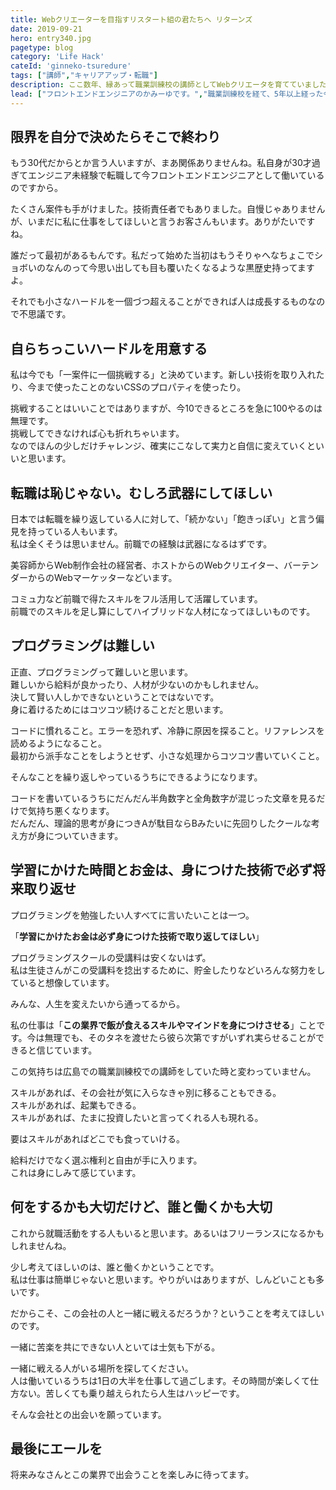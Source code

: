 ```yaml
---
title: Webクリエーターを目指すリスタート組の君たちへ リターンズ
date: 2019-09-21
hero: entry340.jpg
pagetype: blog
category: 'Life Hack'
cateId: 'ginneko-tsuredure'
tags: ["講師","キャリアアップ・転職"]
description: ここ数年、縁あって職業訓練校の講師としてWebクリエータを育てていました。これから目指す人、学ぶ人、業界に飛び込む君たちへの想いを、個人の一意見と責任を持って綴ろうと思います。
lead: ["フロントエンドエンジニアのかみーゆです。","職業訓練校を経て、5年以上経った今フロントエンドエンジニアをしている私がWebクリエータを目指すリスタート組の君たちへ贈りたいリアルなメッセージを綴りました。私個人の意見なのでご了承の上お読みください。"]
---
```

## 限界を自分で決めたらそこで終わり
もう30代だからとか言う人いますが、まあ関係ありませんね。私自身が30才過ぎてエンジニア未経験で転職して今フロントエンドエンジニアとして働いているのですから。

たくさん案件も手がけました。技術責任者でもありました。自慢じゃありませんが、いまだに私に仕事をしてほしいと言うお客さんもいます。ありがたいですね。

誰だって最初があるもんです。私だって始めた当初はもうそりゃへなちょこでショボいのなんのって今思い出しても目も覆いたくなるような黒歴史持ってますよ。

それでも小さなハードルを一個づつ超えることができれば人は成長するものなので不思議です。

## 自らちっこいハードルを用意する
私は今でも「一案件に一個挑戦する」と決めています。新しい技術を取り入れたり、今まで使ったことのないCSSのプロパティを使ったり。

挑戦することはいいことではありますが、今10できるところを急に100やるのは無理です。<br>
挑戦してできなければ心も折れちゃいます。<br>
なのでほんの少しだけチャレンジ、確実にこなして実力と自信に変えていくといいと思います。

## 転職は恥じゃない。むしろ武器にしてほしい
日本では転職を繰り返している人に対して、「続かない」「飽きっぽい」と言う偏見を持っている人もいます。<br>
私は全くそうは思いません。前職での経験は武器になるはずです。

美容師からWeb制作会社の経営者、ホストからのWebクリエイター、バーテンダーからのWebマーケッターなどいます。

コミュ力など前職で得たスキルをフル活用して活躍しています。<br>
前職でのスキルを足し算にしてハイブリッドな人材になってほしいものです。

## プログラミングは難しい
正直、プログラミングって難しいと思います。<br>
難しいから給料が良かったり、人材が少ないのかもしれません。<br>
決して賢い人しかできないということではないです。<br>
身に着けるためにはコツコツ続けることだと思います。

コードに慣れること。エラーを恐れず、冷静に原因を探ること。リファレンスを読めるようになること。<br>
最初から派手なことをしようとせず、小さな処理からコツコツ書いていくこと。

そんなことを繰り返しやっているうちにできるようになります。

コードを書いているうちにだんだん半角数字と全角数字が混じった文章を見るだけで気持ち悪くなります。<br>
だんだん、理論的思考が身につきAが駄目ならBみたいに先回りしたクールな考え方が身についていきます。

## 学習にかけた時間とお金は、身につけた技術で必ず将来取り返せ
プログラミングを勉強したい人すべてに言いたいことは一つ。

「**学習にかけたお金は必ず身につけた技術で取り返してほしい**」

プログラミングスクールの受講料は安くないはず。<br>
私は生徒さんがこの受講料を捻出するために、貯金したりなどいろんな努力をしていると想像しています。

みんな、人生を変えたいから通ってるから。

私の仕事は「**この業界で飯が食えるスキルやマインドを身につけさせる**」ことです。今は無理でも、そのタネを渡せたら彼ら次第ですがいずれ実らせることができると信じています。

この気持ちは広島での職業訓練校での講師をしていた時と変わっていません。

スキルがあれば、その会社が気に入らなきゃ別に移ることもできる。<br>
スキルがあれば、起業もできる。<br>
スキルがあれば、たまに投資したいと言ってくれる人も現れる。<br>

要はスキルがあればどこでも食っていける。

給料だけでなく選ぶ権利と自由が手に入ります。<br>
これは身にしみて感じています。

## 何をするかも大切だけど、誰と働くかも大切
これから就職活動をする人もいると思います。あるいはフリーランスになるかもしれませんね。

少し考えてほしいのは、誰と働くかということです。<br>
私は仕事は簡単じゃないと思います。やりがいはありますが、しんどいことも多いです。

だからこそ、この会社の人と一緒に戦えるだろうか？ということを考えてほしいのです。

一緒に苦楽を共にできない人といては士気も下がる。

一緒に戦える人がいる場所を探してください。<br>
人は働いているうちは1日の大半を仕事して過ごします。その時間が楽しくて仕方ない。苦しくても乗り越えられたら人生はハッピーです。

そんな会社との出会いを願っています。
## 最後にエールを
将来みなさんとこの業界で出会うことを楽しみに待ってます。
